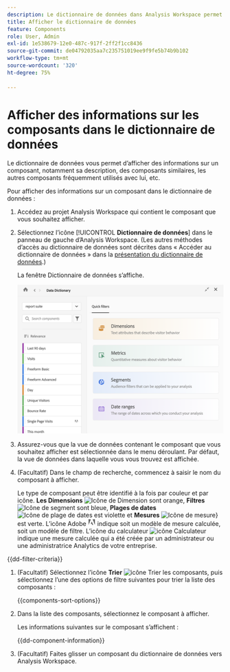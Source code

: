 ```yaml
---
description: Le dictionnaire de données dans Analysis Workspace permet aux utilisateurs et utilisatrices de cataloguer et de suivre les différents composants dans Analysis Workspace, y compris leur utilisation prévue, ceux qui sont approuvés, ceux qui sont des doublons, etc.
title: Afficher le dictionnaire de données
feature: Components
role: User, Admin
exl-id: 1e538679-12e0-487c-917f-2ff2f1cc8436
source-git-commit: de04792035aa7c235751019ee9f9fe5b74b9b102
workflow-type: tm+mt
source-wordcount: '320'
ht-degree: 75%

---
```


# Afficher des informations sur les composants dans le dictionnaire de données

Le dictionnaire de données vous permet d’afficher des informations sur un composant, notamment sa description, des composants similaires, les autres composants fréquemment utilisés avec lui, etc.

Pour afficher des informations sur un composant dans le dictionnaire de données :

1. Accédez au projet Analysis Workspace qui contient le composant que vous souhaitez afficher.

1. Sélectionnez l’icône [!UICONTROL **Dictionnaire de données**] dans le panneau de gauche d’Analysis Workspace. (Les autres méthodes d’accès au dictionnaire de données sont décrites dans « Accéder au dictionnaire de données » dans la [présentation du dictionnaire de données](/help/components/data-dictionary/data-dictionary-overview.md).)

   La fenêtre Dictionnaire de données s’affiche.

   ![ Fenêtre du dictionnaire de données présentant les filtres rapides pour les Dimensions, les mesures, les segments et les plages de dates ](assets/data-dictionary.png)

   <!--double-check this screenshot. I mocked the admin view up a bit to get rid of the Dictionary health tab.-->

1. Assurez-vous que la vue de données contenant le composant que vous souhaitez afficher est sélectionnée dans le menu déroulant. Par défaut, la vue de données dans laquelle vous vous trouvez est affichée.

1. (Facultatif) Dans le champ de recherche, commencez à saisir le nom du composant à afficher.

   Le type de composant peut être identifié à la fois par couleur et par icône. **Les Dimensions** ![Icône de Dimension](https://spectrum.adobe.com/static/icons/workflow_18/Smock_Data_18_N.svg) sont orange, **Filtres** ![Icône de segment](https://spectrum.adobe.com/static/icons/workflow_18/Smock_Segmentation_18_N.svg) sont bleue, **Plages de dates** ![Icône de plage de dates](https://spectrum.adobe.com/static/icons/workflow_18/Smock_Calendar_18_N.svg) est violette et **Mesures** ![Icône de mesure](https://spectrum.adobe.com/static/icons/workflow_18/Smock_Event_18_N.svg)} est verte. L’icône Adobe ![icône Adobe](assets/default-calc-metric-icon.png) indique soit un modèle de mesure calculée, soit un modèle de filtre. L’icône du calculateur ![icône Calculateur](https://spectrum.adobe.com/static/icons/workflow_18/Smock_Calculator_18_N.svg) indique une mesure calculée qui a été créée par un administrateur ou une administratrice Analytics de votre entreprise.

{{dd-filter-criteria}}

1. (Facultatif) Sélectionnez l’icône **Trier** ![icône Trier les composants](https://spectrum.adobe.com/static/icons/workflow_18/Smock_SortOrderDown_18_N.svg), puis sélectionnez l’une des options de filtre suivantes pour trier la liste des composants :

   {{components-sort-options}}

1. Dans la liste des composants, sélectionnez le composant à afficher.

   Les informations suivantes sur le composant s’affichent :

   {{dd-component-information}}

1. (Facultatif) Faites glisser un composant du dictionnaire de données vers Analysis Workspace.
